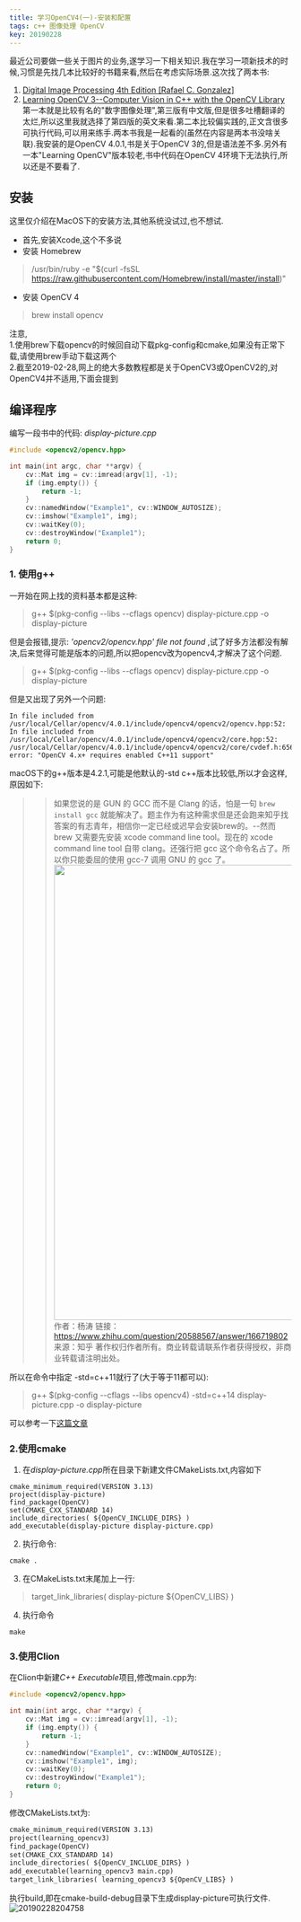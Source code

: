 ```yaml
---
title: 学习OpenCV4(一)-安装和配置
tags: c++ 图像处理 OpenCV 
key: 20190228
---
```


最近公司要做一些关于图片的业务,遂学习一下相关知识.我在学习一项新技术的时候,习惯是先找几本比较好的书籍来看,然后在考虑实际场景.这次找了两本书:  
1. [Digital Image Processing 4th Edition [Rafael C. Gonzalez]](https://pan.baidu.com/s/1uWnysDUVW3dm68e4ZCoqSQ)
2. [Learning OpenCV 3--Computer Vision in C++ with the OpenCV Library](https://1024ebook.ctfile.com/fs/3124774-338165445)  
第一本就是比较有名的"数字图像处理",第三版有中文版,但是很多吐槽翻译的太烂,所以这里我就选择了第四版的英文来看.第二本比较偏实践的,正文含很多可执行代码,可以用来练手.两本书我是一起看的(虽然在内容是两本书没啥关联).我安装的是OpenCV 4.0.1,书是关于OpenCV 3的,但是语法差不多.另外有一本"Learning OpenCV"版本较老,书中代码在OpenCV 4环境下无法执行,所以还是不要看了.

## 安装
这里仅介绍在MacOS下的安装方法,其他系统没试过,也不想试.
* 首先,安装Xcode,这个不多说
* 安装 Homebrew  
> /usr/bin/ruby -e "$(curl -fsSL https://raw.githubusercontent.com/Homebrew/install/master/install)"
* 安装 OpenCV 4
> brew install opencv  

注意,  
1.使用brew下载opencv的时候回自动下载pkg-config和cmake,如果没有正常下载,请使用brew手动下载这两个  
2.截至2019-02-28,网上的绝大多数教程都是关于OpenCV3或OpenCV2的,对OpenCV4并不适用,下面会提到

## 编译程序
编写一段书中的代码: *display-picture.cpp*
```c++
#include <opencv2/opencv.hpp>

int main(int argc, char **argv) {
    cv::Mat img = cv::imread(argv[1], -1);
    if (img.empty()) {
        return -1;
    }
    cv::namedWindow("Example1", cv::WINDOW_AUTOSIZE);
    cv::imshow("Example1", img);
    cv::waitKey(0);
    cv::destroyWindow("Example1");
    return 0;
}
```
### 1. 使用g++  
一开始在网上找的资料基本都是这种:
> g++ $(pkg-config --libs --cflags opencv) display-picture.cpp -o display-picture

但是会报错,提示: *'opencv2/opencv.hpp' file not found* ,试了好多方法都没有解决,后来觉得可能是版本的问题,所以把opencv改为opencv4,才解决了这个问题.  
>g++ $(pkg-config --libs --cflags opencv) display-picture.cpp -o display-picture

但是又出现了另外一个问题: 
```shell
In file included from /usr/local/Cellar/opencv/4.0.1/include/opencv4/opencv2/opencv.hpp:52:
In file included from /usr/local/Cellar/opencv/4.0.1/include/opencv4/opencv2/core.hpp:52:
/usr/local/Cellar/opencv/4.0.1/include/opencv4/opencv2/core/cvdef.h:656:4: error: "OpenCV 4.x+ requires enabled C++11 support"
```
macOS下的g++版本是4.2.1,可能是他默认的-std c++版本比较低,所以才会这样,原因如下:
>>如果您说的是 GUN 的 GCC 而不是 Clang 的话，怕是一句 `brew install gcc` 就能解决了。题主作为有这种需求但是还会跑来知乎找答案的有志青年，相信你一定已经或迟早会安装brew的。--然而 brew 又需要先安装 xcode command line tool。现在的 xcode command line tool 自带 clang。还强行把 gcc 这个命令名占了。所以你只能委屈的使用 gcc-7 调用 GNU 的 gcc 了。<img src="https://pic4.zhimg.com/v2-4654cf683fdb14a41aa6974d07bcc7b3_b.png" data-rawwidth="811" data-rawheight="275" class="origin_image zh-lightbox-thumb" width="811" data-original="https://pic4.zhimg.com/v2-4654cf683fdb14a41aa6974d07bcc7b3_r.jpg">
作者：杨涛
链接：https://www.zhihu.com/question/20588567/answer/166719802
来源：知乎
著作权归作者所有。商业转载请联系作者获得授权，非商业转载请注明出处。

所以在命令中指定 -std=c++11就行了(大于等于11都可以):
> g++ $(pkg-config --cflags --libs opencv4) -std=c++14  display-picture.cpp -o display-picture

可以参考一下[这篇文章](https://medium.com/@jaskaranvirdi/setting-up-opencv-and-c-development-environment-in-xcode-b6027728003)

### 2.使用cmake
1. 在*display-picture.cpp*所在目录下新建文件CMakeLists.txt,内容如下
``` shell
cmake_minimum_required(VERSION 3.13)
project(display-picture)
find_package(OpenCV)
set(CMAKE_CXX_STANDARD 14)
include_directories( ${OpenCV_INCLUDE_DIRS} )
add_executable(display-picture display-picture.cpp)
```
2. 执行命令:
```prel
cmake .
```
3. 在CMakeLists.txt末尾加上一行:  
> target_link_libraries( display-picture ${OpenCV_LIBS} )
4. 执行命令
```shell
make
```

### 3.使用Clion
在Clion中新建*C++ Executable*项目,修改main.cpp为:
```c++
#include <opencv2/opencv.hpp>

int main(int argc, char **argv) {
    cv::Mat img = cv::imread(argv[1], -1);
    if (img.empty()) {
        return -1;
    }
    cv::namedWindow("Example1", cv::WINDOW_AUTOSIZE);
    cv::imshow("Example1", img);
    cv::waitKey(0);
    cv::destroyWindow("Example1");
    return 0;
}
```
修改CMakeLists.txt为:
```txt
cmake_minimum_required(VERSION 3.13)
project(learning_opencv3)
find_package(OpenCV)
set(CMAKE_CXX_STANDARD 14)
include_directories( ${OpenCV_INCLUDE_DIRS} )
add_executable(learning_opencv3 main.cpp)
target_link_libraries( learning_opencv3 ${OpenCV_LIBS} )
```
执行build,即在cmake-build-debug目录下生成display-picture可执行文件.
![20190228204758](https://user-images.githubusercontent.com/9245002/53567513-65c62e80-3b9a-11e9-9278-e35999a155cc.png)